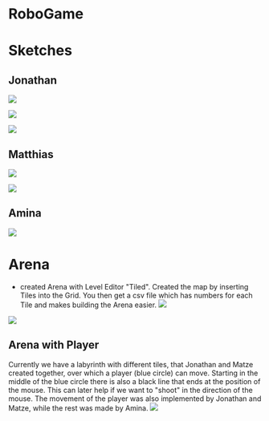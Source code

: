 # RoboGame

# Sketches
## Jonathan
![](images/Design_Jonathan.png)

![](images/Menu_Jonathan.png) 

![](images/Roboter_Jonathan.jpeg)
## Matthias
![](images/Tank_Matthias.png)

![](images/Cats_Matthias.png)
## Amina
![](images/Design_Amina.JPG)

# Arena

- created Arena with Level Editor "Tiled". Created the map by inserting Tiles into the Grid. 
You then get a csv file which has numbers for each Tile and makes building the Arena easier. 
![](images/Tiled_Window.png)

![](images/Tiled_Struktur.png)

## Arena with Player
Currently we have a labyrinth with different tiles, that Jonathan and Matze created together, over which a player (blue circle) can move. Starting in the middle of the blue circle there is also a black line that ends at the position of the mouse. This can later help if we want to "shoot" in the direction of the mouse.
The movement of the player was also implemented by Jonathan and Matze, while the rest was made by Amina.
![](images/Game_Design.png) 
